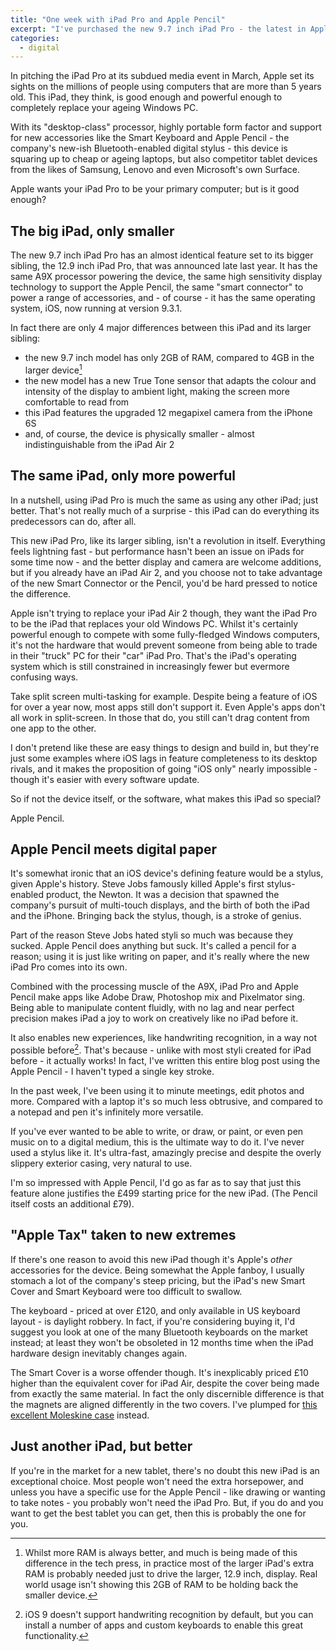 ```yaml
---
title: "One week with iPad Pro and Apple Pencil"
excerpt: "I've purchased the new 9.7 inch iPad Pro - the latest in Apple's iPad range - along with the Apple Pencil. Here's what I make of it."
categories:
  - digital
---
```


In pitching the iPad Pro at its subdued media event in March, Apple set its sights on the millions of people using computers that are more than 5 years old. This iPad, they think, is good enough and powerful enough to completely replace your ageing Windows PC.

With its "desktop-class" processor, highly portable form factor and support for new accessories like the Smart Keyboard and Apple Pencil - the company's new-ish Bluetooth-enabled digital stylus - this device is squaring up to cheap or ageing laptops, but also competitor tablet devices from the likes of Samsung, Lenovo and even Microsoft's own Surface. 

Apple wants your iPad Pro to be your primary computer; but is it good enough?

## The big iPad, only smaller

The new 9.7 inch iPad Pro has an almost identical feature set to its bigger sibling, the 12.9 inch iPad Pro, that was announced late last year. It has the same A9X processor powering the device, the same high sensitivity display technology to support the Apple Pencil, the same "smart connector" to power a range of accessories, and - of course - it has the same operating system, iOS, now running at version 9.3.1.

In fact there are only 4 major differences between this iPad and its larger sibling:

- the new 9.7 inch model has only 2GB of RAM, compared to 4GB in the larger device[^1]
- the new model has a new True Tone sensor that adapts the colour and intensity of the display to ambient light, making the screen more comfortable to read from
- this iPad features the upgraded 12 megapixel camera from the iPhone 6S
- and, of course, the device is physically smaller - almost indistinguishable from the iPad Air 2

[^1]: Whilst more RAM is always better, and much is being made of this difference in the tech press, in practice most of the larger iPad's extra RAM is probably needed just to drive the larger, 12.9 inch, display. Real world usage isn't showing this 2GB of RAM to be holding back the smaller device.

## The same iPad, only more powerful

In a nutshell, using iPad Pro is much the same as using any other iPad; just better. That's not really much of a surprise - this iPad can do everything its predecessors can do, after all. 

This new iPad Pro, like its larger sibling, isn't a revolution in itself. Everything feels lightning fast - but performance hasn't been an issue on iPads for some time now - and the better display and camera are welcome additions, but if you already have an iPad Air 2, and you choose not to take advantage of the new Smart Connector or the Pencil, you'd be hard pressed to notice the difference.

Apple isn't trying to replace your iPad Air 2 though, they want the iPad Pro to be the iPad that replaces your old Windows PC. Whilst it's certainly powerful enough to compete with some fully-fledged Windows computers, it's not the hardware that would prevent someone from being able to trade in their "truck" PC for their "car" iPad Pro. That's the iPad's operating system which is still constrained in increasingly fewer but evermore confusing ways.

Take split screen multi-tasking for example. Despite being a feature of iOS for over a year now, most apps still don't support it. Even Apple's apps don't all work in split-screen. In those that do, you still can't drag content from one app to the other. 

I don't pretend like these are easy things to design and build in, but they're just some examples where iOS lags in feature completeness to its desktop rivals, and it makes the proposition of going "iOS only" nearly impossible - though it's easier with every software update.

So if not the device itself, or the software, what makes this iPad so special?

Apple Pencil.

## Apple Pencil meets digital paper

It's somewhat ironic that an iOS device's defining feature would be a stylus, given Apple's history. Steve Jobs famously killed Apple's first stylus-enabled product, the Newton. It was a decision that spawned the company's pursuit of multi-touch displays, and the birth of both the iPad and the iPhone. Bringing back the stylus, though, is a stroke of genius.

Part of the reason Steve Jobs hated styli so much was because they sucked. Apple Pencil does anything but suck. It's called a pencil for a reason; using it is just like writing on paper, and it's really where the new iPad Pro comes into its own.

Combined with the processing muscle of the A9X, iPad Pro and Apple Pencil make apps like Adobe Draw, Photoshop mix and Pixelmator sing. Being able to manipulate content fluidly, with no lag and near perfect precision makes iPad a joy to work on creatively like no iPad before it.

It also enables new experiences, like handwriting recognition, in a way not possible before[^2]. That's because - unlike with most styli created for iPad before - it actually works! In fact, I've written this entire blog post using the Apple Pencil - I haven't typed a single key stroke.

[^2]: iOS 9 doesn't support handwriting recognition by default, but you can install a number of apps and custom keyboards to enable this great functionality.

In the past week, I've been using it to minute meetings, edit photos and more. Compared with a laptop it's so much less obtrusive, and compared to a notepad and pen it's infinitely more versatile.

If you've ever wanted to be able to write, or draw, or paint, or even pen music on to a digital medium, this is the ultimate way to do it. I've never used a stylus like it. It's ultra-fast, amazingly precise and despite the overly slippery exterior casing, very natural to use.

I'm so impressed with Apple Pencil, I'd go as far as to say that  just this feature alone justifies the £499 starting price for the new iPad. (The Pencil itself costs an additional £79).

## "Apple Tax" taken to new extremes

If there's one reason to avoid this new iPad though it's Apple's *other* accessories for the device. Being somewhat the Apple fanboy, I usually stomach a lot of the company's steep pricing, but the iPad's new Smart Cover and Smart Keyboard were too difficult to swallow.

The keyboard - priced at over £120, and only available in US keyboard layout - is daylight robbery. In fact, if you're considering buying it, I'd suggest you look at one of the many Bluetooth keyboards on the market instead; at least they won't be obsoleted in 12 months time when the iPad hardware design inevitably changes again.

The Smart Cover is a worse offender though. It's inexplicably priced £10 higher than the equivalent cover for iPad Air, despite the cover being made from exactly the same material. In fact the only discernible difference is that the magnets are aligned differently in the two covers. I've plumped for [this excellent Moleskine case](https://www.amazon.co.uk/dp/B00W6Q207C/ref=cm_sw_r_cp_awd_hxAaxbPS94W59) instead.

## Just another iPad, but better

If you're in the market for a new tablet, there's no doubt this new iPad is an exceptional choice. Most people won't need the extra horsepower, and unless you have a specific use for the Apple Pencil - like drawing or wanting to take notes - you probably won't need the iPad Pro. But, if you do and you want to get the best tablet you can get, then this is probably the one for you.